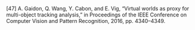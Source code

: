 [47] A. Gaidon, Q. Wang, Y. Cabon, and E. Vig, “Virtual worlds as proxy for
multi-object tracking analysis,” in Proceedings of the IEEE Conference
on Computer Vision and Pattern Recognition, 2016, pp. 4340–4349.
